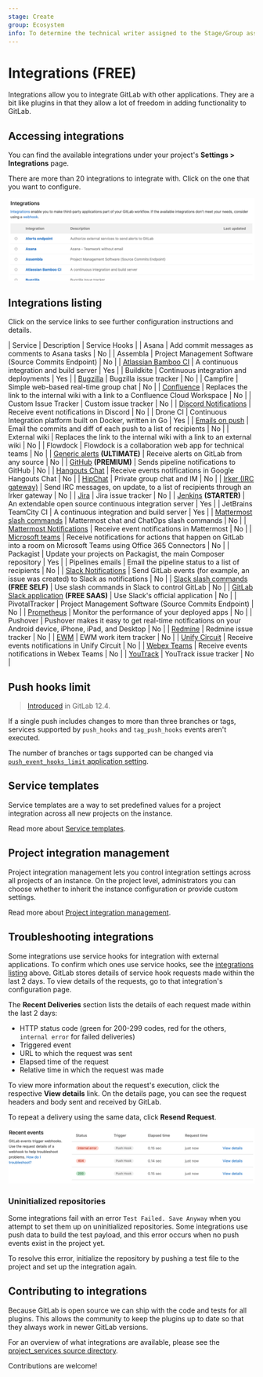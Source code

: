 ```yaml
---
stage: Create
group: Ecosystem
info: To determine the technical writer assigned to the Stage/Group associated with this page, see https://about.gitlab.com/handbook/engineering/ux/technical-writing/#assignments
---
```


# Integrations **(FREE)**

Integrations allow you to integrate GitLab with other applications. They
are a bit like plugins in that they allow a lot of freedom in adding
functionality to GitLab.

## Accessing integrations

You can find the available integrations under your project's
**Settings > Integrations** page.

There are more than 20 integrations to integrate with. Click on the one that you
want to configure.

![Integrations list](img/project_integrations_v13_3.png)

## Integrations listing

Click on the service links to see further configuration instructions and details.

| Service | Description | Service Hooks |
| Asana     | Add commit messages as comments to Asana tasks | No |
| Assembla | Project Management Software (Source Commits Endpoint) | No |
| [Atlassian Bamboo CI](bamboo.md) | A continuous integration and build server | Yes |
| Buildkite | Continuous integration and deployments | Yes |
| [Bugzilla](bugzilla.md) | Bugzilla issue tracker | No |
| Campfire | Simple web-based real-time group chat | No |
| [Confluence](../../../api/services.md#confluence-service) | Replaces the link to the internal wiki with a link to a Confluence Cloud Workspace | No |
| Custom Issue Tracker | Custom issue tracker | No |
| [Discord Notifications](discord_notifications.md) | Receive event notifications in Discord | No |
| Drone CI | Continuous Integration platform built on Docker, written in Go | Yes |
| [Emails on push](emails_on_push.md) | Email the commits and diff of each push to a list of recipients | No |
| External wiki | Replaces the link to the internal wiki with a link to an external wiki | No |
| Flowdock | Flowdock is a collaboration web app for technical teams | No |
| [Generic alerts](../../../operations/incident_management/integrations.md) **(ULTIMATE)** | Receive alerts on GitLab from any source | No |
| [GitHub](github.md) **(PREMIUM)** | Sends pipeline notifications to GitHub | No |
| [Hangouts Chat](hangouts_chat.md) | Receive events notifications in Google Hangouts Chat | No |
| [HipChat](hipchat.md) | Private group chat and IM | No |
| [Irker (IRC gateway)](irker.md) | Send IRC messages, on update, to a list of recipients through an Irker gateway | No |
| [Jira](jira.md) | Jira issue tracker | No |
| [Jenkins](../../../integration/jenkins.md) **(STARTER)** | An extendable open source continuous integration server | Yes |
| JetBrains TeamCity CI | A continuous integration and build server | Yes |
| [Mattermost slash commands](mattermost_slash_commands.md) | Mattermost chat and ChatOps slash commands | No |
| [Mattermost Notifications](mattermost.md) | Receive event notifications in Mattermost | No |
| [Microsoft teams](microsoft_teams.md) |  Receive notifications for actions that happen on GitLab into a room on Microsoft Teams using Office 365 Connectors | No |
| Packagist | Update your projects on Packagist, the main Composer repository | Yes |
| Pipelines emails | Email the pipeline status to a list of recipients | No |
| [Slack Notifications](slack.md) | Send GitLab events (for example, an issue was created) to Slack as notifications | No |
| [Slack slash commands](slack_slash_commands.md) **(FREE SELF)** | Use slash commands in Slack to control GitLab | No |
| [GitLab Slack application](gitlab_slack_application.md) **(FREE SAAS)** | Use Slack's official application | No |
| PivotalTracker | Project Management Software (Source Commits Endpoint) | No |
| [Prometheus](prometheus.md) | Monitor the performance of your deployed apps | No |
| Pushover | Pushover makes it easy to get real-time notifications on your Android device, iPhone, iPad, and Desktop | No |
| [Redmine](redmine.md) | Redmine issue tracker | No |
| [EWM](ewm.md) | EWM work item tracker | No |
| [Unify Circuit](unify_circuit.md) | Receive events notifications in Unify Circuit | No |
| [Webex Teams](webex_teams.md) | Receive events notifications in Webex Teams | No |
| [YouTrack](youtrack.md) | YouTrack issue tracker | No |

## Push hooks limit

> [Introduced](https://gitlab.com/gitlab-org/gitlab/-/merge_requests/17874) in GitLab 12.4.

If a single push includes changes to more than three branches or tags, services
supported by `push_hooks` and `tag_push_hooks` events aren't executed.

The number of branches or tags supported can be changed via
[`push_event_hooks_limit` application setting](../../../api/settings.md#list-of-settings-that-can-be-accessed-via-api-calls).

## Service templates

Service templates are a way to set predefined values for a project integration across
all new projects on the instance.

Read more about [Service templates](services_templates.md).

## Project integration management

Project integration management lets you control integration settings across all projects
of an instance. On the project level, administrators you can choose whether to inherit the
instance configuration or provide custom settings.

Read more about [Project integration management](../../admin_area/settings/project_integration_management.md).

## Troubleshooting integrations

Some integrations use service hooks for integration with external applications. To confirm which ones use service hooks, see the [integrations listing](#integrations-listing) above. GitLab stores details of service hook requests made within the last 2 days. To view details of the requests, go to that integration's configuration page.

The **Recent Deliveries** section lists the details of each request made within the last 2 days:

- HTTP status code (green for 200-299 codes, red for the others, `internal error` for failed deliveries)
- Triggered event
- URL to which the request was sent
- Elapsed time of the request
- Relative time in which the request was made

To view more information about the request's execution, click the respective **View details** link.
On the details page, you can see the request headers and body sent and received by GitLab.

To repeat a delivery using the same data, click **Resend Request**.

![Recent deliveries](img/webhook_logs.png)

### Uninitialized repositories

Some integrations fail with an error `Test Failed. Save Anyway` when you attempt to set them up on
uninitialized repositories. Some integrations use push data to build the test payload,
and this error occurs when no push events exist in the project yet.

To resolve this error, initialize the repository by pushing a test file to the project and set up
the integration again.

## Contributing to integrations

Because GitLab is open source we can ship with the code and tests for all
plugins. This allows the community to keep the plugins up to date so that they
always work in newer GitLab versions.

For an overview of what integrations are available, please see the
[project_services source directory](https://gitlab.com/gitlab-org/gitlab/tree/master/app/models/project_services).

Contributions are welcome!
